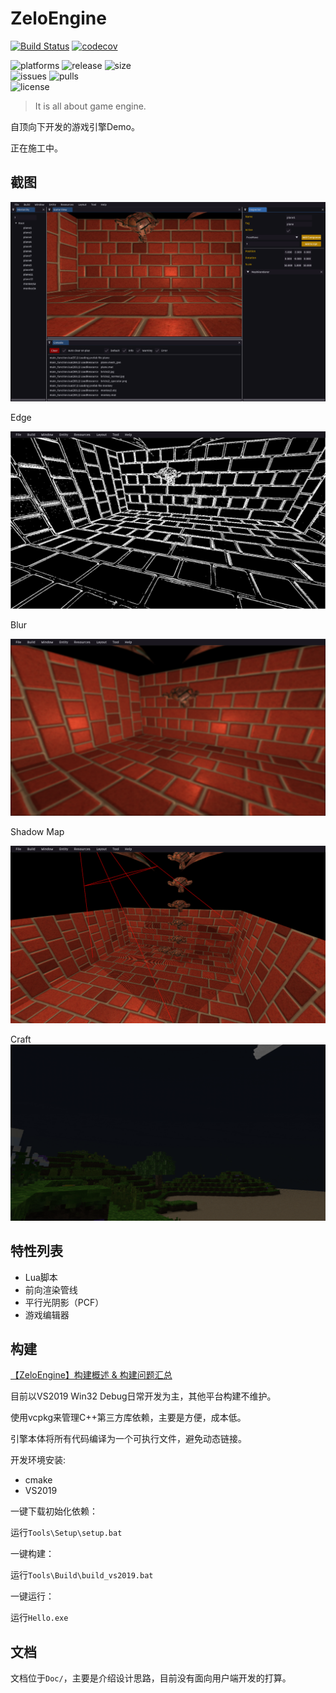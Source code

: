 # ZeloEngine

[![Build Status](https://travis-ci.org/gujans/travis-gtest-cmake-example.svg?branch=master)](https://travis-ci.org/gujans/travis-gtest-cmake-example)
[![codecov](https://codecov.io/gh/gujans/travis-gtest-cmake-example/branch/master/graph/badge.svg)](https://codecov.io/gh/gujans/travis-gtest-cmake-example)


<img alt="platforms" src="https://img.shields.io/badge/platforms-Windows-blue?style=flat-square"/></a>
<img alt="release" src="https://img.shields.io/github/v/release/zoloypzuo/ZeloEngine?style=flat-square"/></a>
<img alt="size" src="https://img.shields.io/github/repo-size/zoloypzuo/ZeloEngine?style=flat-square"/></a>
<br/>
<img alt="issues" src="https://img.shields.io/github/issues-raw/zoloypzuo/ZeloEngine.svg?color=yellow&style=flat-square"/></a>
<img alt="pulls" src="https://img.shields.io/github/issues-pr-raw/zoloypzuo/ZeloEngine?color=yellow&style=flat-square"/></a>
<br/>
<img alt="license" src="https://img.shields.io/github/license/zoloypzuo/ZeloEngine?color=green&style=flat-square"/></a>
<br/>
</p>

> It is all about game engine.

自顶向下开发的游戏引擎Demo。

正在施工中。

## 截图

![Snipaste_2021-09-30_19-41-26](https://raw.githubusercontent.com/zolo-mario/image-host/main/20210930/Snipaste_2021-09-30_19-41-26.1b7emlmhome8.png)

Edge

![Snipaste_2021-10-17_21-48-52](https://raw.githubusercontent.com/zolo-mario/image-host/main/20211017/Snipaste_2021-10-17_21-48-52.4uwaoph4mxa0.png)

Blur

![Snipaste_2021-10-18_11-33-53](https://raw.githubusercontent.com/zolo-mario/image-host/main/20211018/Snipaste_2021-10-18_11-33-53.32tz2wzhidm0.png)

Shadow Map

![Snipaste_2021-10-21_00-41-23](https://raw.githubusercontent.com/zolo-mario/image-host/main/20211021/Snipaste_2021-10-21_00-41-23.1ukj4tev8bgg.png)

Craft
![mc](https://raw.githubusercontent.com/zolo-mario/image-host/main/20211124/mc.4lfwn87vrla0.gif)

## 特性列表

* Lua脚本
* 前向渲染管线
* 平行光阴影（PCF）
* 游戏编辑器

## 构建

[【ZeloEngine】构建概述 & 构建问题汇总](https://blog.csdn.net/zolo_mario/article/details/117652524)

目前以VS2019 Win32 Debug日常开发为主，其他平台构建不维护。

使用vcpkg来管理C++第三方库依赖，主要是方便，成本低。

引擎本体将所有代码编译为一个可执行文件，避免动态链接。

开发环境安装:

* cmake
* VS2019

一键下载初始化依赖：

运行`Tools\Setup\setup.bat`

一键构建：

运行`Tools\Build\build_vs2019.bat`

一键运行：

运行`Hello.exe`

## 文档

文档位于`Doc/`，主要是介绍设计思路，目前没有面向用户端开发的打算。
